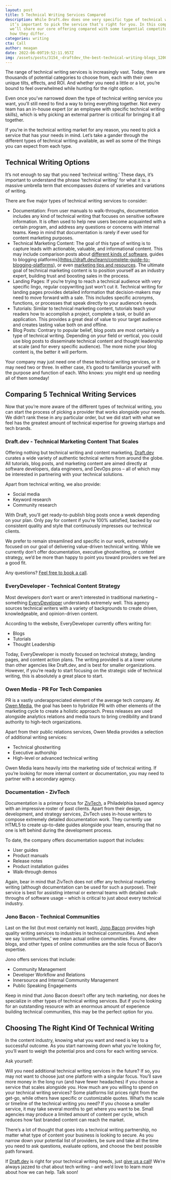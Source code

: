 ```yaml
---
layout: post
title: 5 Technical Writing Services Compared
description: While Draft.dev does one very specific type of technical writing,
  it’s important to pick the service that’s right for you. In this comparison,
  we’ll share our core offering compared with some tangential competitors and
  how they differ.
categories: writing
cta: Call
author: meagan
date: 2022-06-09T19:52:11.957Z
img: /assets/posts/3154_-draftdev_the-best-technical-writing-blogs_1200x2280_option-1.png
---
```

The range of technical writing services is increasingly vast. Today, there are thousands of potential categories to choose from, each with their own unique tilts, effects, and ROI. And whether you need a little or a lot, you’re bound to feel overwhelmed while hunting for the right option.

Even once you’ve narrowed down the type of technical writing service you want, you’ll still need to find a way to bring everything together. Not every team has an in-house expert (or an employee with specific technical writing skills), which is why picking an external partner is critical for bringing it all together. 

If you’re in the technical writing market for any reason, you need to pick a service that has your needs in mind. Let’s take a gander through the different types of technical writing available, as well as some of the things you can expect from each type. 

## Technical Writing Options

It’s not enough to say that you need ‘technical writing.’ These days, it’s important to understand the phrase ‘technical writing’ for what it is: a massive umbrella term that encompasses dozens of varieties and variations of writing.

There are five major types of technical writing services to consider:

* Documentation: From user manuals to walk-throughs, documentation includes any kind of technical writing that focuses on sensitive software information. It is often used to help new users become acquainted with a certain program, and address any questions or concerns with internal teams. Keep in mind that documentation is rarely if ever used for content marketing purposes.
* Technical Marketing Content: The goal of this type of writing is to capture leads with actionable, valuable, and informational content. This may include comparison posts about [different kinds of software](https://draft.dev/learn/react-vs-vue-a-modern-comparison), guides to blogging platforms](https://draft.dev/learn/complete-guide-to-blogging-platforms), or even [marketing tips and resources](https://draft.dev/learn/101-content-marketing-tips-and-resources). The ultimate goal of technical marketing content is to position yourself as an industry expert, building trust and boosting sales in the process.
* Landing Pages: If you’re trying to reach a technical audience with very specific lingo, regular copywriting just won’t cut it. Technical writing for landing pages provides detailed information that decision-makers may need to move forward with a sale. This includes specific acronyms, functions, or processes that speak directly to your audience’s needs.
* Tutorials: Similar to technical marketing content, tutorials teach your readers how to accomplish a project, complete a task, or build an application. This provides a great deal of value to your target audience and creates lasting value both on and offline.
* Blog Posts: Contrary to popular belief, blog posts are most certainly a type of technical writing. Depending on your field or vertical, you could use blog posts to disseminate technical content and thought leadership at scale (and for every specific audience). The more niche your blog content is, the better it will perform.

Your company may just need one of these technical writing services, or it may need two or three. In either case, it’s good to familiarize yourself with the purpose and function of each. Who knows: you might end up needing all of them someday!

## Comparing 5 Technical Writing Services

Now that you’re more aware of the different types of technical writing, you can start the process of picking a provider that works alongside your needs. We didn’t rank these in any particular order, but we did start with what we feel has the greatest amount of technical expertise for growing startups and tech brands.

### Draft.dev - Technical Marketing Content That Scales

Offering nothing but technical writing and content marketing, [Draft.dev](https://draft.dev/) curates a wide variety of authentic technical writers from around the globe. All tutorials, blog posts, and marketing content are aimed directly at software developers, data engineers, and DevOps pros – all of which may be interested in partnering with your technical solutions.

Apart from technical writing, we also provide:

* Social media
* Keyword research
* Community research

With Draft, you'll get ready-to-publish blog posts once a week depending on your plan. Only pay for content if you’re 100% satisfied, backed by our consistent quality and style that continuously impresses our technical clients.

We prefer to remain streamlined and specific in our work, extremely focused on our goal of delivering value-driven technical writing. While we currently don’t offer documentation, executive ghostwriting, or content strategy, we’d be more than happy to point you toward providers we feel are a good fit.

Any questions? [Feel free to book a call](https://draft.dev/call).

### EveryDeveloper - Technical Content Strategy

Most developers don’t want or aren’t interested in traditional marketing – something [EveryDeveloper](https://everydeveloper.com/) understands extremely well. This agency sources technical writers with a variety of backgrounds to create driven, knowledgeable, and opinion-driven content.

According to the website, EveryDeveloper currently offers writing for:

* Blogs
* Tutorials
* Thought Leadership

Today, EveryDeveloper is mostly focused on technical strategy, landing pages, and content action plans. The writing provided is at a lower volume than other agencies like Draft.dev, and is best for smaller organizations. However, if you’re ready to start focusing on the strategic side of technical writing, this is absolutely a great place to start.

### Owen Media - PR For Tech Companies

PR is a vastly underappreciated element of the average tech company. At [Owen Media](https://owenmedia.com/), the goal has been to hybridize PR with other elements of the marketing cycle to create a holistic approach. Press releases are used alongside analytics relations and media tours to bring credibility and brand authority to high-tech organizations.

Apart from their public relations services, Owen Media provides a selection of additional writing services:

* Technical ghostwriting
* Executive authorship
* High-level or advanced technical writing

Owen Media leans heavily into the marketing side of technical writing. If you’re looking for more internal content or documentation, you may need to partner with a secondary agency.

### Documentation - ZivTech

Documentation is a primary focus for [ZivTech](https://www.zivtech.com/services/project-delivery/technical-documentation), a Philadelphia based agency with an impressive roster of past clients. Apart from their design, development, and strategy services, ZivTech uses in-house writers to compose extremely detailed documentation work. They currently use HTML5 to create up-to-date guides alongside your team, ensuring that no one is left behind during the development process.

To date, the company offers documentation support that includes:

* User guides
* Product manuals
* Release notes
* Product installation guides
* Walk-through demos

Again, bear in mind that ZivTech does not offer any technical marketing writing (although documentation can be used for such a purpose). Their service is best for assisting internal or external teams with detailed walk-throughs of software usage – which is critical to just about every technical industry.

### Jono Bacon - Technical Communities

Last on the list (but most certainly not least), [Jono Bacon](https://www.jonobacon.com/) provides high quality writing services to industries in technical communities. And when we say ‘communities,’ we mean actual online communities. Forums, dev blogs, and other types of online communities are the sole focus of Bacon’s expertise.

Jono offers services that include:

* Community Management 
* Developer Workflow and Relations
* Innersource and Internal Community Management
* Public Speaking Engagements

Keep in mind that Jono Bacon doesn’t offer any tech marketing, nor does he specialize in other types of technical writing services. But if you’re looking for an outstanding resource with an enormous amount of experience building technical communities, this may be the perfect option for you.

## Choosing The Right Kind Of Technical Writing

In the content industry, knowing what you want and need is key to a successful outcome. As you start narrowing down what you’re looking for, you’ll want to weigh the potential pros and cons for each writing service.

Ask yourself:

Will you need additional technical writing services in the future? If so, you may not want to choose just one platform with a singular focus. You’ll save more money in the long run (and have fewer headaches) if you choose a service that scales alongside you.
How much are you willing to spend on your technical writing services? Some platforms list prices right from the get-go, while others have specific or customizable quotes.
What’s the scale or timeline of the technical writing you need? If you choose a smaller service, it may take several months to get where you want to be. Small agencies may produce a limited amount of content per cycle, which reduces how fast branded content can reach the market.

There’s a lot of thought that goes into a technical writing partnership, no matter what type of content your business is looking to secure. As you narrow down your potential list of providers, be sure and take all the time you need to ask questions, evaluate options, and choose the best possible path forward.

If [Draft.dev](https://draft.dev/) is right for your technical writing needs, just [give us a call](https://draft.dev/call)! We’re always jazzed to chat about tech writing – and we’d love to learn more about how we can help. Talk soon!